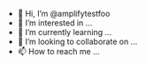 - 👋 Hi, I’m @amplifytestfoo
- 👀 I’m interested in ...
- 🌱 I’m currently learning ...
- 💞️ I’m looking to collaborate on ...
- 📫 How to reach me ...

<!---
amplifytestfoo/amplifytestfoo is a ✨ special ✨ repository because its `README.md` (this file) appears on your GitHub profile.
You can click the Preview link to take a look at your changes.
--->
